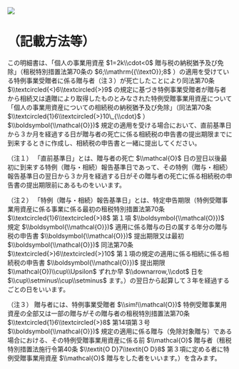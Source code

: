 ![](https://www.nta.go.jp/tmp/ed197d07-0352-45a2-a444-ae3512f5bcf3/images/23c07107f848d056132ba88bf63e2affcdef0e056dac1ca05729bc896b7989da.jpg)

# （記載方法等）

この明細書は、「個人の事業用資産 $1=2k\\cdot<0$ 贈与税の納税猶予及び免除」（租税特別措置法第70条の $6;\\mathrm{{\\textO}};8$ ）の適用を受けている特例事業受贈者に係る贈与者（注３）が死亡したことにより同法第70条 $\\textcircled{<}6\\textcircled{>}9$ の規定に基づき特例事業受贈者が贈与者から相続又は遺贈により取得したものとみなされた特例受贈事業用資産について「個人の事業用資産についての相続税の納税猶予及び免除」（同法第70条 $\\textcircled{1}6\\textcircled{>}10\_{\\cdot}$ ） $\\boldsymbol{\\mathcal{O}})$ 規定の適用を受ける場合において、直前基準日から３か月を経過する日が贈与者の死亡に係る相続税の申告書の提出期限までに到来するときに作成し、相続税の申告書と一緒に提出してください。

（注１） 「直前基準日」とは、贈与者の死亡 $\\mathcal{O}$ 日の翌日以後最初に到来する特例（贈与・相続）報告基準日であって、その特例（贈与・相続）報告基準日の翌日から３か月を経過する日がその贈与者の死亡に係る相続税の申告書の提出期限前にあるものをいいます。

（注２） 「特例（贈与・相続）報告基準日」とは、特定申告期限（特例受贈事業用資産に係る事業に係る最初の租税特別措置法第70条 $\\textcircled{1}6\\textcircled{>}8$ 第１項 $\\boldsymbol{\\mathcal{O}})$ 規定 $\\boldsymbol{\\mathcal{O}})$ 適用に係る贈与の日の属する年分の贈与税の申告書 $\\boldsymbol{\\mathcal{O}})$ 提出期限又は最初 $\\boldsymbol{\\mathcal{O}})$ 同法第70条 $\\textcircled{>}6\\textcircled{>}10$ 第１項の規定の適用に係る相続に係る相続税の申告書 $\\boldsymbol{\\mathcal{O}})$ 提出期限 $\\mathcal{O})\\cup\\Upsilon$ ずれか早 $\\downarrow,\\cdot$ 日を $\\cup\\setminus\\cup\\setminus$ ます。）の翌日から起算して３年を経過するごとの日をいいます。

（注３） 贈与者には、特例事業受贈者 $\\sim!\\mathcal{O})$ 特例受贈事業用資産の全部又は一部の贈与がその贈与者の租税特別措置法第70条 $\\textcircled{1}6\\textcircled{>}8$ 第14項第３号 $\\boldsymbol{\\mathcal{O}})$ 規定の適用に係る贈与（免除対象贈与）である場合における、その特例受贈事業用資産に係る前 $\\mathcal{O}$ 贈与者（租税特別措置法施行令第40条 $\\textit{O D}7\\textit{O D}8$ 第３項に定める者に特例受贈事業用資産 $\\mathcal{O}$ 贈与をした者をいいます。）を含みます。